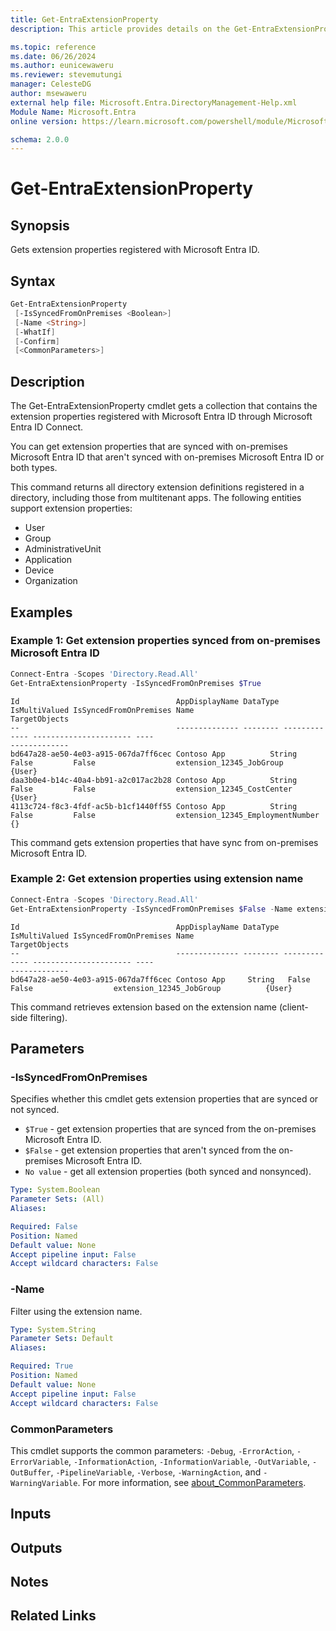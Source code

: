 ```yaml
---
title: Get-EntraExtensionProperty
description: This article provides details on the Get-EntraExtensionProperty command.

ms.topic: reference
ms.date: 06/26/2024
ms.author: eunicewaweru
ms.reviewer: stevemutungi
manager: CelesteDG
author: msewaweru
external help file: Microsoft.Entra.DirectoryManagement-Help.xml
Module Name: Microsoft.Entra
online version: https://learn.microsoft.com/powershell/module/Microsoft.Entra/Get-EntraExtensionProperty

schema: 2.0.0
---
```


# Get-EntraExtensionProperty

## Synopsis

Gets extension properties registered with Microsoft Entra ID.

## Syntax

```powershell
Get-EntraExtensionProperty
 [-IsSyncedFromOnPremises <Boolean>]
 [-Name <String>]
 [-WhatIf]
 [-Confirm]
 [<CommonParameters>]
```

## Description

The Get-EntraExtensionProperty cmdlet gets a collection that contains the extension properties registered with Microsoft Entra ID through Microsoft Entra ID Connect.

You can get extension properties that are synced with on-premises Microsoft Entra ID that aren't synced with on-premises Microsoft Entra ID or both types.

This command returns all directory extension definitions registered in a directory, including those from multitenant apps. The following entities support extension properties:

- User
- Group
- AdministrativeUnit
- Application
- Device
- Organization

## Examples

### Example 1: Get extension properties synced from on-premises Microsoft Entra ID

```powershell
Connect-Entra -Scopes 'Directory.Read.All'
Get-EntraExtensionProperty -IsSyncedFromOnPremises $True
```

```Output
Id                                   AppDisplayName DataType IsMultiValued IsSyncedFromOnPremises Name                                                         TargetObjects
--                                   -------------- -------- ------------- ---------------------- ----                                                         -------------
bd647a28-ae50-4e03-a915-067da7ff6cec Contoso App          String   False         False                  extension_12345_JobGroup          {User}
daa3b0e4-b14c-40a4-bb91-a2c017ac2b28 Contoso App          String   False         False                  extension_12345_CostCenter            {User}
4113c724-f8c3-4fdf-ac5b-b1cf1440ff55 Contoso App          String   False         False                  extension_12345_EmploymentNumber             {}
```

This command gets extension properties that have sync from on-premises Microsoft Entra ID.

### Example 2: Get extension properties using extension name

```powershell
Connect-Entra -Scopes 'Directory.Read.All'
Get-EntraExtensionProperty -IsSyncedFromOnPremises $False -Name extension_12345_JobGroup
```

```Output
Id                                   AppDisplayName DataType IsMultiValued IsSyncedFromOnPremises Name                                                         TargetObjects
--                                   -------------- -------- ------------- ---------------------- ----                                                         -------------
bd647a28-ae50-4e03-a915-067da7ff6cec Contoso App     String   False         False                  extension_12345_JobGroup          {User}
```

This command retrieves extension based on the extension name (client-side filtering).

## Parameters

### -IsSyncedFromOnPremises

Specifies whether this cmdlet gets extension properties that are synced or not synced.

- `$True` - get extension properties that are synced from the on-premises Microsoft Entra ID.
- `$False` - get extension properties that aren't synced from the on-premises Microsoft Entra ID.
- `No value` - get all extension properties (both synced and nonsynced).

```yaml
Type: System.Boolean
Parameter Sets: (All)
Aliases:

Required: False
Position: Named
Default value: None
Accept pipeline input: False
Accept wildcard characters: False
```

### -Name

Filter using the extension name.

```yaml
Type: System.String
Parameter Sets: Default
Aliases:

Required: True
Position: Named
Default value: None
Accept pipeline input: False
Accept wildcard characters: False
```

### CommonParameters

This cmdlet supports the common parameters: `-Debug`, `-ErrorAction`, `-ErrorVariable`, `-InformationAction`, `-InformationVariable`, `-OutVariable`, `-OutBuffer`, `-PipelineVariable`, `-Verbose`, `-WarningAction`, and `-WarningVariable`. For more information, see [about_CommonParameters](https://go.microsoft.com/fwlink/?LinkID=113216).

## Inputs

## Outputs

## Notes

## Related Links
